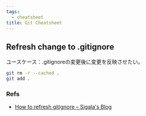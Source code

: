 ```yaml
---
tags:
  - cheatsheet
title: Git Cheatsheet
---
```

## Refresh change to .gitignore

ユースケース：.gitignoreの変更後に変更を反映させたい。

```zsh
git rm -r --cached .
git add .
```

### Refs
- [How to refresh gitignore – Sigala's Blog](https://sigalambigha.home.blog/2020/03/11/how-to-refresh-gitignore/)
